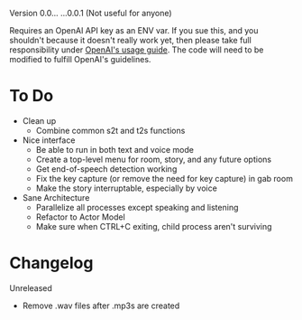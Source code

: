Version 0.0... ...0.0.1 (Not useful for anyone)

Requires an OpenAI API key as an ENV var. If you sue this, and you shouldn't because it doesn't really work yet, then please take full responsibility under [OpenAI's usage guide](https://beta.openai.com/docs/going-live). The code will need to be modified to fulfill OpenAI's guidelines.

# To Do
- Clean up
  - Combine common s2t and t2s functions
- Nice interface
  - Be able to run in both text and voice mode
  - Create a top-level menu for room, story, and any future options
  - Get end-of-speech detection working
  - Fix the key capture (or remove the need for key capture) in gab room
  - Make the story interruptable, especially by voice
- Sane Architecture
  - Parallelize all processes except speaking and listening
  - Refactor to Actor Model
  - Make sure when CTRL+C exiting, child process aren't surviving

# Changelog
Unreleased
  - Remove .wav files after .mp3s are created
